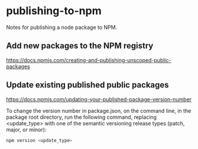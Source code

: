 # publishing-to-npm
Notes for publishing a node package to NPM.

## Add new packages to the NPM registry

https://docs.npmjs.com/creating-and-publishing-unscoped-public-packages

## Update existing published public packages

https://docs.npmjs.com/updating-your-published-package-version-number

To change the version number in package.json, on the command line, in the package root directory, run the following command, replacing <update_type> with one of the semantic versioning release types (patch, major, or minor):

```bash
npm version <update_type>
```
